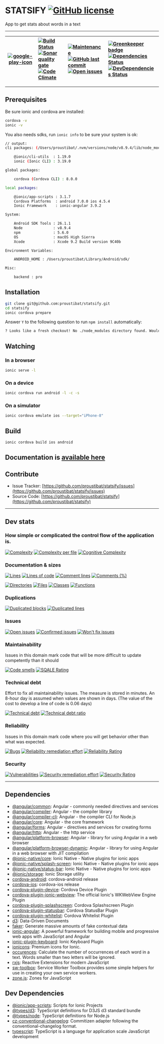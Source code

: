 # STATSIFY [![GitHub license](https://img.shields.io/github/license/proustibat/stats-text.svg)](https://github.com/proustibat/stats-text/blob/master/LICENSE.md)

App to get stats about words in a text

------------


| [![google-play-icon](https://user-images.githubusercontent.com/1054387/35104116-2c9addda-fc68-11e7-85fa-91b13423d5f4.png)](https://play.google.com/store/apps/details?id=prstbt.statsify&pcampaignid=MKT-Other-global-all-co-prtnr-py-PartBadge-Mar2515-1) | [![Build Status](https://travis-ci.org/proustibat/statsify.svg?branch=master)](https://travis-ci.org/proustibat/statsify) <br/> [![Sonar quality gate](https://sonarcloud.io/api/badges/gate?key=prstbt.statsify)](https://sonarcloud.io/dashboard?id=prstbt.statsify) </br> [![Code Climate](https://codeclimate.com/github/proustibat/statsify/badges/gpa.svg)](https://codeclimate.com/github/proustibat/statsify) | [![Maintenance](https://img.shields.io/maintenance/yes/2018.svg)](https://github.com/proustibat/statsify/commits/master) <br/> [![GitHub last commit](https://img.shields.io/github/last-commit/proustibat/statsify.svg)](https://github.com/proustibat/statsify/commits/master) <br/> [![Open issues](https://sonarcloud.io/api/badges/measure?key=prstbt.statsify&metric=open_issues)](https://sonarcloud.io/component_measures?id=prstbt.statsify&metric=open_issues) | [![Greenkeeper badge](https://badges.greenkeeper.io/proustibat/statsify.svg)](https://greenkeeper.io/) <br/> [![Dependencies Status](https://david-dm.org/proustibat/statsify/status.svg)](https://david-dm.org/proustibat/statsify) <br/> [![DevDependencies Status](https://david-dm.org/proustibat/statsify/dev-status.svg)](https://david-dm.org/proustibat/statsify?type=dev) |
| --- | :---- | :---- | :---- 


----------------

## Prerequisites
Be sure ionic and cordova are installed:

```bash
cordova -v
ionic -v
```

You also needs sdks, run `ionic info` to be sure your system is ok:
```bash
// output:
cli packages: (/Users/proustibat/.nvm/versions/node/v8.9.4/lib/node_modules)

    @ionic/cli-utils  : 1.19.0
    ionic (Ionic CLI) : 3.19.0

global packages:

    cordova (Cordova CLI) : 8.0.0 

local packages:

    @ionic/app-scripts : 3.1.7
    Cordova Platforms  : android 7.0.0 ios 4.5.4
    Ionic Framework    : ionic-angular 3.9.2

System:

    Android SDK Tools : 26.1.1
    Node              : v8.9.4
    npm               : 5.6.0 
    OS                : macOS High Sierra
    Xcode             : Xcode 9.2 Build version 9C40b 

Environment Variables:

    ANDROID_HOME : /Users/proustibat/Library/Android/sdk/

Misc:

    backend : pro

```

## Installation

```bash
git clone git@github.com:proustibat/statsify.git
cd statsify
ionic cordova prepare
```

Answer `Y` to the following question to run `npm install` automatically:
```bash
? Looks like a fresh checkout! No ./node_modules directory found. Would you like to install project dependencies? (Y/n) 
```

## Watching

### In a browser
```bash
ionic serve -l
```

### On a device
```bash
ionic cordova run android -l -c -s
```

### On a simulator

```bash
ionic cordova emulate ios --target="iPhone-8"
```

## Build
```bash
ionic cordova build ios android
```

## Documentation is [available here](https://proustibat.github.io/statsify/)

## Contribute
- Issue Tracker: [https://github.com/proustibat/statsify/issues](https://github.com/proustibat/statsify/issues)
- Source Code: [https://github.com/proustibat/statsify](https://github.com/proustibat/statsify)


----------------

## Dev stats
### How simple or complicated the control flow of the application is. 
[![Complexity](https://sonarcloud.io/api/badges/measure?key=prstbt.statsify&metric=complexity)](https://sonarcloud.io/component_measures?id=prstbt.statsify&metric=complexity) 
[![Complexity per file](https://sonarcloud.io/api/badges/measure?key=prstbt.statsify&metric=file_complexity)](https://sonarcloud.io/component_measures?id=prstbt.statsify&metric=file_complexity)
[![Cognitive Complexity](https://sonarcloud.io/api/badges/measure?key=prstbt.statsify&metric=cognitive_complexity)](https://sonarcloud.io/component_measures?id=prstbt.statsify&metric=cognitive_complexity)


### Documentation & sizes
[![Lines](https://sonarcloud.io/api/badges/measure?key=prstbt.statsify&metric=lines)](https://sonarcloud.io/component_measures?id=prstbt.statsify&metric=lines) 
[![Lines of code](https://sonarcloud.io/api/badges/measure?key=prstbt.statsify&metric=ncloc)](https://sonarcloud.io/component_measures?id=prstbt.statsify&metric=ncloc) 
[![Comment lines](https://sonarcloud.io/api/badges/measure?key=prstbt.statsify&metric=comment_lines)](https://sonarcloud.io/component_measures?id=prstbt.statsify&metric=comment_lines) 
[![Comments (%)](https://sonarcloud.io/api/badges/measure?key=prstbt.statsify&metric=comment_lines_density)](https://sonarcloud.io/component_measures?id=prstbt.statsify&metric=comment_lines_density)

[![Directories](https://sonarcloud.io/api/badges/measure?key=prstbt.statsify&metric=directories)](https://sonarcloud.io/component_measures?id=prstbt.statsify&metric=directories) 
[![Files](https://sonarcloud.io/api/badges/measure?key=prstbt.statsify&metric=files)](https://sonarcloud.io/component_measures?id=prstbt.statsify&metric=files)
[![Classes](https://sonarcloud.io/api/badges/measure?key=prstbt.statsify&metric=classes)](https://sonarcloud.io/component_measures?id=prstbt.statsify&metric=classes) 
[![Functions](https://sonarcloud.io/api/badges/measure?key=prstbt.statsify&metric=functions)](https://sonarcloud.io/component_measures?id=prstbt.statsify&metric=functions)


### Duplications
[![Duplicated blocks](https://sonarcloud.io/api/badges/measure?key=prstbt.statsify&metric=duplicated_blocks)](https://sonarcloud.io/component_measures?id=prstbt.statsify&metric=duplicated_blocks) 
[![Duplicated lines](https://sonarcloud.io/api/badges/measure?key=prstbt.statsify&metric=duplicated_lines)](https://sonarcloud.io/component_measures?id=prstbt.statsify&metric=duplicated_lines)


### Issues
[![Open issues](https://sonarcloud.io/api/badges/measure?key=prstbt.statsify&metric=open_issues)](https://sonarcloud.io/component_measures?id=prstbt.statsify&metric=open_issues)
[![Confirmed issues](https://sonarcloud.io/api/badges/measure?key=prstbt.statsify&metric=confirmed_issues)](https://sonarcloud.io/component_measures?id=prstbt.statsify&metric=confirmed_issues)
[![Won't fix issues](https://sonarcloud.io/api/badges/measure?key=prstbt.statsify&metric=wont_fix_issues)](https://sonarcloud.io/component_measures?id=prstbt.statsify&metric=wont_fix_issues) 


### Maintainability
Issues in this domain mark code that will be more difficult to update competently than it should

[![Code smells](https://sonarcloud.io/api/badges/measure?key=prstbt.statsify&metric=code_smells)](https://sonarcloud.io/component_measures?id=prstbt.statsify&metric=code_smells)
[![SQALE Rating](https://sonarcloud.io/api/badges/measure?key=prstbt.statsify&metric=sqale_rating)](https://sonarcloud.io/component_measures?id=prstbt.statsify&metric=sqale_rating)


### Technical debt
Effort to fix all maintainability issues. The measure is stored in minutes. An 8-hour day is assumed when values are shown in days. (The value of the cost to develop a line of code is 0.06 days)

[![Technical debt](https://sonarcloud.io/api/badges/measure?key=prstbt.statsify&metric=sqale_index)](https://sonarcloud.io/component_measures?id=prstbt.statsify&metric=sqale_index) 
[![Technical debt ratio](https://sonarcloud.io/api/badges/measure?key=prstbt.statsify&metric=sqale_debt_ratio)](https://sonarcloud.io/component_measures?id=prstbt.statsify&metric=sqale_debt_ratio)


### Reliability
Issues in this domain mark code where you will get behavior other than what was expected.

[![Bugs](https://sonarcloud.io/api/badges/measure?key=prstbt.statsify&metric=bugs)](https://sonarcloud.io/component_measures?id=prstbt.statsify&metric=bugs)
[![Reliability remediation effort](https://sonarcloud.io/api/badges/measure?key=prstbt.statsify&metric=reliability_remediation_effort)](https://sonarcloud.io/component_measures?id=prstbt.statsify&metric=reliability_remediation_effort)
[![Reliability Rating](https://sonarcloud.io/api/badges/measure?key=prstbt.statsify&metric=reliability_rating)](https://sonarcloud.io/component_measures?id=prstbt.statsify&metric=reliability_rating)


### Security

[![Vulnerabilities](https://sonarcloud.io/api/badges/measure?key=prstbt.statsify&metric=vulnerabilities)](https://sonarcloud.io/component_measures?id=prstbt.statsify&metric=vulnerabilities)
[![Security remediation effort	](https://sonarcloud.io/api/badges/measure?key=prstbt.statsify&metric=security_remediation_effort)](https://sonarcloud.io/component_measures?id=prstbt.statsify&metric=security_remediation_effort)
[![Security Rating](https://sonarcloud.io/api/badges/measure?key=prstbt.statsify&metric=security_rating)](https://sonarcloud.io/component_measures?id=prstbt.statsify&metric=security_rating)

-------

## Dependencies

- [@angular/common](https://github.com/angular/angular): Angular - commonly needed directives and services
- [@angular/compiler](https://github.com/angular/angular): Angular - the compiler library
- [@angular/compiler-cli](https://github.com/angular/angular): Angular - the compiler CLI for Node.js
- [@angular/core](https://github.com/angular/angular): Angular - the core framework
- [@angular/forms](https://github.com/angular/angular): Angular - directives and services for creating forms
- [@angular/http](https://github.com/angular/angular): Angular - the http service
- [@angular/platform-browser](https://github.com/angular/angular): Angular - library for using Angular in a web browser
- [@angular/platform-browser-dynamic](https://github.com/angular/angular): Angular - library for using Angular in a web browser with JIT compilation
- [@ionic-native/core](https://github.com/ionic-team/ionic-native): Ionic Native - Native plugins for ionic apps
- [@ionic-native/splash-screen](https://github.com/ionic-team/ionic-native): Ionic Native - Native plugins for ionic apps
- [@ionic-native/status-bar](https://github.com/ionic-team/ionic-native): Ionic Native - Native plugins for ionic apps
- [@ionic/storage](https://github.com/ionic-team/ionic-storage): Ionic Storage utility
- [cordova-android](https://github.com/apache/cordova-android): cordova-android release
- [cordova-ios](https://github.com/apache/cordova-ios): cordova-ios release
- [cordova-plugin-device](https://github.com/apache/cordova-plugin-device): Cordova Device Plugin
- [cordova-plugin-ionic-webview](https://github.com/ionic-team/cordova-plugin-ionic-webview): The official Ionic&#39;s WKWebView Engine Plugin
- [cordova-plugin-splashscreen](https://github.com/apache/cordova-plugin-splashscreen): Cordova Splashscreen Plugin
- [cordova-plugin-statusbar](https://github.com/apache/cordova-plugin-statusbar): Cordova StatusBar Plugin
- [cordova-plugin-whitelist](https://github.com/apache/cordova-plugin-whitelist): Cordova Whitelist Plugin
- [d3](https://github.com/d3/d3): Data-Driven Documents
- [faker](https://github.com/Marak/Faker.js): Generate massive amounts of fake contextual data
- [ionic-angular](https://github.com/ionic-team/ionic): A powerful framework for building mobile and progressive web apps with JavaScript and Angular
- [ionic-plugin-keyboard](https://github.com/driftyco/ionic-plugin-keyboard): Ionic Keyboard Plugin
- [ionicons](https://github.com/driftyco/ionicons): Premium icons for Ionic.
- [occurences](https://github.com/proustibat/occurences): Calculate the number of occurrences of each word in a text. Words smaller than two letters will be ignored.
- [rxjs](https://github.com/ReactiveX/RxJS): Reactive Extensions for modern JavaScript
- [sw-toolbox](https://github.com/GoogleChrome/sw-toolbox): Service Worker Toolbox provides some simple helpers for use in creating your own service workers.
- [zone.js](https://github.com/angular/zone.js): Zones for JavaScript

## Dev Dependencies

- [@ionic/app-scripts](https://github.com/ionic-team/ionic-app-scripts): Scripts for Ionic Projects
- [@types/d3](https://www.github.com/DefinitelyTyped/DefinitelyTyped.git): TypeScript definitions for D3JS d3 standard bundle
- [@types/node](https://www.github.com/DefinitelyTyped/DefinitelyTyped.git): TypeScript definitions for Node.js
- [cz-conventional-changelog](https://github.com/commitizen/cz-conventional-changelog): Commitizen adapter following the conventional-changelog format.
- [typescript](https://github.com/Microsoft/TypeScript): TypeScript is a language for application scale JavaScript development
